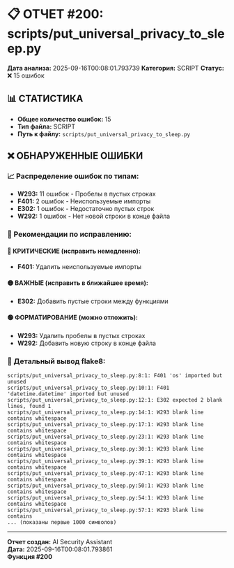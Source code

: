 # 📋 ОТЧЕТ #200: scripts/put_universal_privacy_to_sleep.py

**Дата анализа:** 2025-09-16T00:08:01.793739
**Категория:** SCRIPT
**Статус:** ❌ 15 ошибок

## 📊 СТАТИСТИКА

- **Общее количество ошибок:** 15
- **Тип файла:** SCRIPT
- **Путь к файлу:** `scripts/put_universal_privacy_to_sleep.py`

## ❌ ОБНАРУЖЕННЫЕ ОШИБКИ

### 📈 Распределение ошибок по типам:

- **W293:** 11 ошибок - Пробелы в пустых строках
- **F401:** 2 ошибок - Неиспользуемые импорты
- **E302:** 1 ошибок - Недостаточно пустых строк
- **W292:** 1 ошибок - Нет новой строки в конце файла

### 🎯 Рекомендации по исправлению:

#### 🔴 КРИТИЧЕСКИЕ (исправить немедленно):
- **F401:** Удалить неиспользуемые импорты

#### 🟡 ВАЖНЫЕ (исправить в ближайшее время):
- **E302:** Добавить пустые строки между функциями

#### 🟢 ФОРМАТИРОВАНИЕ (можно отложить):
- **W293:** Удалить пробелы в пустых строках
- **W292:** Добавить новую строку в конце файла

### 📝 Детальный вывод flake8:

```
scripts/put_universal_privacy_to_sleep.py:8:1: F401 'os' imported but unused
scripts/put_universal_privacy_to_sleep.py:10:1: F401 'datetime.datetime' imported but unused
scripts/put_universal_privacy_to_sleep.py:12:1: E302 expected 2 blank lines, found 1
scripts/put_universal_privacy_to_sleep.py:14:1: W293 blank line contains whitespace
scripts/put_universal_privacy_to_sleep.py:17:1: W293 blank line contains whitespace
scripts/put_universal_privacy_to_sleep.py:23:1: W293 blank line contains whitespace
scripts/put_universal_privacy_to_sleep.py:30:1: W293 blank line contains whitespace
scripts/put_universal_privacy_to_sleep.py:39:1: W293 blank line contains whitespace
scripts/put_universal_privacy_to_sleep.py:47:1: W293 blank line contains whitespace
scripts/put_universal_privacy_to_sleep.py:50:1: W293 blank line contains whitespace
scripts/put_universal_privacy_to_sleep.py:54:1: W293 blank line contains whitespace
scripts/put_universal_privacy_to_sleep.py:57:1: W293 blank line contains 
... (показаны первые 1000 символов)
```

---
**Отчет создан:** AI Security Assistant  
**Дата:** 2025-09-16T00:08:01.793861  
**Функция #200**
